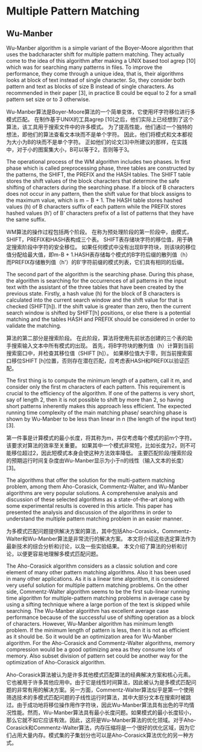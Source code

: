 # Multiple Pattern Matching

## Wu-Manber

Wu-Manber algorithm is a simple variant of the Boyer-Moore algorithm that uses the badcharacter shift for multiple pattern matching. They actually come to the idea of this algorithm after making a UNIX based tool agrep [10] which was for searching many patterns in files. To improve the performance, they come through a unique idea, that is, their algorithms looks at block of text instead of single character. So, they consider both pattern and text as blocks of size B instead of single characters. As recommended in their paper [3], in practice B could be equal to 2 for a small pattern set size or to 3 otherwise.

Wu-Manber算法是Boyer-Moore算法的一个简单变体，它使用坏字符移位进行多模式匹配。 在制作基于UNIX的工具agrep [10]之后，他们实际上已经想到了这个算法，该工具用于搜索文件中的许多模式。 为了提高性能，他们通过一个独特的想法，即他们的算法查看文本块而不是单个字符。 因此，他们将模式和文本都视为大小为B的块而不是单个字符。 正如他们的论文[3]中所建议的那样，在实践中，对于小的图案集大小，B可以等于2，否则等于3。

The operational process of the WM algorithm includes two phases. In first phase which is called preprocessing phase, three tables are constructed by the patterns, the SHIFT, the PREFIX and the HASH tables. The SHIFT table stores the shift values of the block characters that determine the safe shifting of characters during the searching phase. If a block of B characters does not occur in any pattern, then the shift value for that block assigns to the maximum value, which is m − B + 1. The HASH table stores hashed values (h) of B characters suffix of each pattern while the PREFIX stores hashed values (h′) of B’ characters prefix of a list of patterns that they have the same suffix.

WM算法的操作过程包括两个阶段。 在称为预处理阶段的第一阶段中，由模式，SHIFT，PREFIX和HASH表构成三个表。 SHIFT表存储块字符的移位值，用于确定搜索阶段中字符的安全移位。 如果任何模式中没有出现B字符块，则该块的移位值分配给最大值，即m-B + 1.HASH表存储每个模式的B字符后缀的散列值（h） 而PREFIX存储散列值（h'）的B'字符前缀的模式列表，它们具有相同的后缀。

The second part of the algorithm is the searching phase. During this phase, the algorithm is searching for the occurrences of all patterns in the input text with the assistant of the three tables that have been created by the previous state. Firstly, a hash value (h) for the block of B characters is calculated into the current search window and the shift value for that is checked (SHIFT[h]). If the shift value is greater than zero, then the current search window is shifted by SHIFT[h] positions, or else there is a potential matching and the tables HASH and PREFIX should be considered in order to validate the matching.

算法的第二部分是搜索阶段。 在此阶段，算法将使用先前状态创建的三个表的助手搜索输入文本中所有模式的出现。 首先，将B字符块的散列值（h）计算到当前搜索窗口中，并检查其移位值（SHIFT [h]）。 如果移位值大于零，则当前搜索窗口移位SHIFT [h]位置，否则存在潜在匹配，应考虑表HASH和PREFIX以验证匹配。

The first thing is to compute the minimum length of a pattern, call it m, and consider only the first m characters of each pattern. This requirement is crucial to the efficiency of the algorithm. If one of the patterns is very short, say of length 2, then it is not possible to shift by more than 2, so having short patterns inherently makes this approach less efficient. The expected running time complexity of the main matching phase/ searching phase is shown by Wu-Manber to be less than linear in n (the length of the input text) [3].

第一件事是计算模式的最小长度，将其称为m，并仅考虑每个模式的前m个字符。 该要求对算法的效率至关重要。 如果其中一个模式非常短，比如长度为2，则不可能移位超过2，因此短模式本身会使这种方法效率降低。 主要匹配阶段/搜索阶段的预期运行时间复杂度由Wu-Manber显示为小于n的线性（输入文本的长度）[3]。

The algorithms that offer the solution for the multi-pattern matching problem, among them Aho-Corasick, Commentz-Walter, and Wu-Manber algorithms are very popular solutions. A comprehensive analysis and discussion of these selected algorithms as a state-of-the-art along with some experimental results is covered in this article. This paper has presented the analysis and discussion of the algorithms in order to understand the multiple pattern matching problem in an easier manner.

为多模式匹配问题提供解决方案的算法，其中包括Aho-Corasick，Commentz-Walter和Wu-Manber算法是非常流行的解决方案。 本文将介绍这些选定算法作为最新技术的综合分析和讨论，以及一些实验结果。 本文介绍了算法的分析和讨论，以便更容易地理解多模式匹配问题。

The Aho-Corasick algorithm considers as a classic solution and core element of many other pattern matching algorithms. Also it has been used in many other applications. As it is a linear time algorithm, it is considered very useful solution for multiple pattern matching problems. On the other side, Commentz-Walter algorithm seems to be the first sub-linear running time algorithm for multiple-pattern matching problems in average case by using a sifting technique where a large portion of the text is skipped while searching. The Wu-Manber algorithm has excellent average case performance because of the successful use of shifting operation as a block of characters. However, Wu-Manber algorithm has minimum length problem. If the minimum length of pattern is less, then it is not as efficient as it should be. So it would be an optimization area for Wu-Manber algorithm. For the Aho-Corasick and Commentz-Walter algorithms, memory compression would be a good optimizing area as they consume lots of memory. Also subset division of pattern set could be another way for the optimization of Aho-Corasick algorithm.

Aho-Corasick算法被认为是许多其他模式匹配算法的经典解决方案和核心元素。它也被用于许多其他应用中。由于它是线性时间算法，因此被认为是多模式匹配问题的非常有用的解决方案。另一方面，Commentz-Walter算法似乎是第一个使用筛选技术的多模式匹配问题的子线性运行时算法，其中大部分文本在搜索时被跳过。由于成功地将移位操作用作字符块，因此Wu-Manber算法具有出色的平均情况性能。然而，Wu-Manber算法具有最小长度问题。如果模式的最小长度较小，那么它就不如它应该有效。因此，这将是Wu-Manber算法的优化领域。对于Aho-Corasick和Commentz-Walter算法，内存压缩将是一个很好的优化区域，因为它们占用大量内存。模式集的子集划分也可以是Aho-Corasick算法优化的另一种方式。